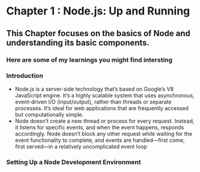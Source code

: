 # Chapter 1 : Node.js: Up and Running

## This Chapter focuses on the basics of Node and understanding its basic components.

### Here are some of my learnings you might find intersting

### Introduction

- Node.js is a server-side technology that’s based on Google’s V8 JavaScript engine. It’s a highly scalable system that uses asynchronous, event-driven I/O (input/output), rather than threads or separate processes. It’s ideal for web applications that are frequently accessed but computationally simple.
- Node doesn’t create a new thread or process for every request. Instead, it listens for specific events, and when the event happens, responds accordingly. Node doesn’t block any other request while waiting for the event functionality to complete, and events are handled—first come, first served—in a relatively uncomplicated event loop 

### Setting Up a Node Development Environment